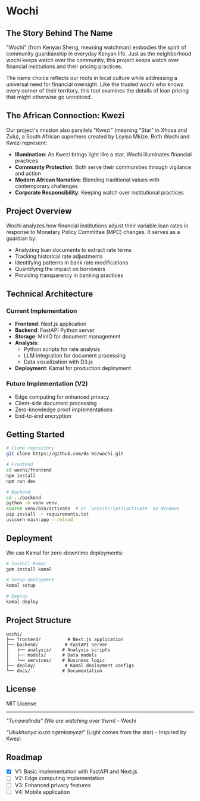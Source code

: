 # Wochi

## The Story Behind The Name

"Wochi" (from Kenyan Sheng, meaning watchman) embodies the spirit of community guardianship in everyday Kenyan life. Just as the neighborhood wochi keeps watch over the community, this project keeps watch over financial institutions and their pricing practices.

The name choice reflects our roots in local culture while addressing a universal need for financial oversight. Like the trusted wochi who knows every corner of their territory, this tool examines the details of loan pricing that might otherwise go unnoticed.

## The African Connection: Kwezi

Our project's mission also parallels "Kwezi" (meaning "Star" in Xhosa and Zulu), a South African superhero created by Loyiso Mkize. Both Wochi and Kwezi represent:

- **Illumination**: As Kwezi brings light like a star, Wochi illuminates financial practices
- **Community Protection**: Both serve their communities through vigilance and action
- **Modern African Narrative**: Blending traditional values with contemporary challenges
- **Corporate Responsibility**: Keeping watch over institutional practices

## Project Overview

Wochi analyzes how financial institutions adjust their variable loan rates in response to Monetary Policy Committee (MPC) changes. It serves as a guardian by:

- Analyzing loan documents to extract rate terms
- Tracking historical rate adjustments
- Identifying patterns in bank rate modifications
- Quantifying the impact on borrowers
- Providing transparency in banking practices

## Technical Architecture

### Current Implementation
- **Frontend**: Next.js application
- **Backend**: FastAPI Python server
- **Storage**: MinIO for document management
- **Analysis**:
  - Python scripts for rate analysis
  - LLM integration for document processing
  - Data visualization with D3.js
- **Deployment**: Kamal for production deployment

### Future Implementation (V2)
- Edge computing for enhanced privacy
- Client-side document processing
- Zero-knowledge proof implementations
- End-to-end encryption

## Getting Started

```bash
# Clone repository
git clone https://github.com/ds-ke/wochi.git

# Frontend
cd wochi/frontend
npm install
npm run dev

# Backend
cd ../backend
python -m venv venv
source venv/bin/activate  # or `venv\Scripts\activate` on Windows
pip install -r requirements.txt
uvicorn main:app --reload
```

## Deployment

We use Kamal for zero-downtime deployments:

```bash
# Install Kamal
gem install kamal

# Setup deployment
kamal setup

# Deploy
kamal deploy
```

## Project Structure
```
wochi/
├── frontend/          # Next.js application
├── backend/          # FastAPI server
│   ├── analysis/    # Analysis scripts
│   ├── models/      # Data models
│   └── services/    # Business logic
├── deploy/           # Kamal deployment configs
└── docs/            # Documentation
```

## License

MIT License

---

*"Tunawalinda" (We are watching over them)* - Wochi

*"Ukukhanya kuza ngenkanyezi"* (Light comes from the star) - Inspired by Kwezi

## Roadmap

- [x] V1: Basic implementation with FastAPI and Next.js
- [ ] V2: Edge computing implementation
- [ ] V3: Enhanced privacy features
- [ ] V4: Mobile application